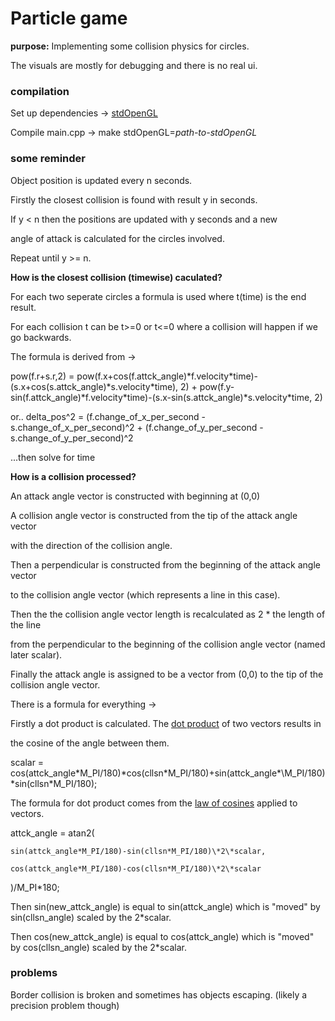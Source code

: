 # Particle game

**purpose:** Implementing some collision physics for circles.

The visuals are mostly for debugging and there is no real ui.

### compilation 

Set up dependencies -> [stdOpenGL](https://github.com/LACHBAC5/stdOpenGL)

Compile main.cpp -> make stdOpenGL=*path-to-stdOpenGL*

### some reminder

Object position is updated every n seconds.

Firstly the closest collision is found with result y in seconds.

If y < n then the positions are updated with y seconds and a new

angle of attack is calculated for the circles involved.

Repeat until y >= n.

**How is the closest collision (timewise) caculated?**

For each two seperate circles a formula is used where t(time) is the end result.

For each collision t can be t>=0 or t<=0 where a collision will happen if we go backwards.

The formula is derived from ->

pow(f.r+s.r,2) = pow(f.x+cos(f.attck_angle)\*f.velocity\*time)-(s.x+cos(s.attck_angle)\*s.velocity\*time), 2) + pow(f.y-sin(f.attck_angle)\*f.velocity\*time)-(s.x-sin(s.attck_angle)\*s.velocity\*time, 2)

or.. delta_pos^2 = (f.change_of_x_per_second - s.change_of_x_per_second)^2 + (f.change_of_y_per_second - s.change_of_y_per_second)^2

...then solve for time

**How is a collision processed?**

An attack angle vector is constructed with beginning at (0,0)

A collision angle vector is constructed from the tip of the attack angle vector

with the direction of the collision angle.

Then a perpendicular is constructed from the beginning of the attack angle vector

to the collision angle vector (which represents a line in this case).

Then the the collision angle vector length is recalculated as 2 * the length of the line

from the perpendicular to the beginning of the collision angle vector (named later scalar).

Finally the attack angle is assigned to be a vector from (0,0) to the tip of the collision angle vector.

There is a formula for everything ->

Firstly a dot product is calculated. The [dot product](https://en.wikipedia.org/wiki/Dot_product) of two vectors results in

the cosine of the angle between them.

scalar = cos(attck_angle\*M_PI/180)\*cos(cllsn\*M_PI/180)+sin(attck_angle*\M_PI/180)\*sin(cllsn\*M_PI/180);

The formula for dot product comes from the [law of cosines](https://en.wikipedia.org/wiki/Law_of_cosines) applied to vectors.

attck_angle = atan2(

    sin(attck_angle*M_PI/180)-sin(cllsn*M_PI/180)\*2\*scalar,

    cos(attck_angle*M_PI/180)-cos(cllsn*M_PI/180)\*2\*scalar

)/M_PI*180;

Then sin(new_attck_angle) is equal to sin(attck_angle) which is "moved" by sin(cllsn_angle) scaled by the 2*scalar.

Then cos(new_attck_angle) is equal to cos(attck_angle) which is "moved" by cos(cllsn_angle) scaled by the 2*scalar.

### problems

Border collision is broken and sometimes has objects escaping. (likely a precision problem though)
